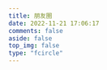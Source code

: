 ```yaml
---
title: 朋友圈
date: 2022-11-21 17:06:17
comments: false
aside: false
top_img: false
type: "fcircle"
---
```

